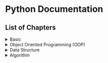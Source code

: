# Python Documentation
## List of Chapters
<details>
<summary>Basic</summary>

[1. Data types, Values, Variables and Operators](Topics/1.%20Basic/chapter1.md)

[2. Branching](Topics/1.%20Basic/chapter2.md)

3. Iteration

4. String Functions

5. Data Structure I (String, List, Tuple)

6. Data Structure II (Dictionary)

7. Function

8. Scope

9. File IO

</details>
<details>
<summary>Object Oriented Programming (OOP)</summary>
</details>
<details>
<summary>Data Structure</summary>
</details>
<details>
<summary>Algorithm</summary>
</details>




